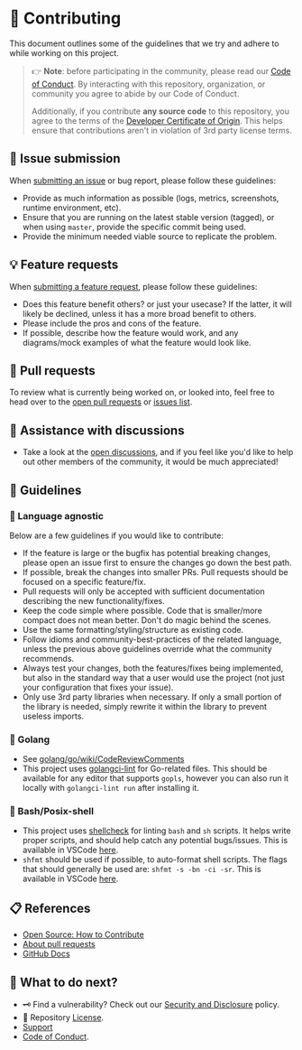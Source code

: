 <!-- THIS FILE IS GENERATED! DO NOT EDIT! Maintained by Terraform. -->
# :handshake: Contributing

This document outlines some of the guidelines that we try and adhere to while
working on this project.

> :point_right: **Note**: before participating in the community, please read our
> [Code of Conduct][coc].
> By interacting with this repository, organization, or community you agree to
> abide by our Code of Conduct.
>
> Additionally, if you contribute **any source code** to this repository, you
> agree to the terms of the [Developer Certificate of Origin][dco]. This helps
> ensure that contributions aren't in violation of 3rd party license terms.

## :lady_beetle: Issue submission

When [submitting an issue][issues] or bug report,
please follow these guidelines:

* Provide as much information as possible (logs, metrics, screenshots,
     runtime environment, etc).
* Ensure that you are running on the latest stable version (tagged), or
     when using `master`, provide the specific commit being used.
* Provide the minimum needed viable source to replicate the problem.

## :bulb: Feature requests

When [submitting a feature request][issues], please
follow these guidelines:

* Does this feature benefit others? or just your usecase? If the latter,
     it will likely be declined, unless it has a more broad benefit to others.
* Please include the pros and cons of the feature.
* If possible, describe how the feature would work, and any diagrams/mock
     examples of what the feature would look like.

## :rocket: Pull requests

To review what is currently being worked on, or looked into, feel free to head
over to the [open pull requests][pull-requests] or [issues list][issues].

## :raised_back_of_hand: Assistance with discussions

* Take a look at the [open discussions][discussions], and if you feel like
     you'd like to help out other members of the community, it would be much
     appreciated!

## :pushpin: Guidelines

### :test_tube: Language agnostic

Below are a few guidelines if you would like to contribute:

* If the feature is large or the bugfix has potential breaking changes,
     please open an issue first to ensure the changes go down the best path.
* If possible, break the changes into smaller PRs. Pull requests should be
     focused on a specific feature/fix.
* Pull requests will only be accepted with sufficient documentation
     describing the new functionality/fixes.
* Keep the code simple where possible. Code that is smaller/more compact
     does not mean better. Don't do magic behind the scenes.
* Use the same formatting/styling/structure as existing code.
* Follow idioms and community-best-practices of the related language,
     unless the previous above guidelines override what the community
     recommends.
* Always test your changes, both the features/fixes being implemented, but
     also in the standard way that a user would use the project (not just
     your configuration that fixes your issue).
* Only use 3rd party libraries when necessary. If only a small portion of
     the library is needed, simply rewrite it within the library to prevent
     useless imports.

### :hamster: Golang

* See [golang/go/wiki/CodeReviewComments](https://github.com/golang/go/wiki/CodeReviewComments)
* This project uses [golangci-lint](https://golangci-lint.run/) for
     Go-related files. This should be available for any editor that supports
     `gopls`, however you can also run it locally with `golangci-lint run`
     after installing it.

### :penguin: Bash/Posix-shell

* This project uses [shellcheck](https://github.com/koalaman/shellcheck)
     for linting `bash` and `sh` scripts. It helps write proper scripts, and
     should help catch any potential bugs/issues. This is available in VSCode
     [here](https://marketplace.visualstudio.com/items?itemName=timonwong.shellcheck).
* `shfmt` should be used if possible, to auto-format shell scripts. The
     flags that should generally be used are: `shfmt -s -bn -ci -sr`. This is
     available in VSCode [here](https://marketplace.visualstudio.com/items?itemName=foxundermoon.shell-format).

## :clipboard: References

* [Open Source: How to Contribute](https://opensource.guide/how-to-contribute/)
* [About pull requests](https://docs.github.com/en/pull-requests/collaborating-with-pull-requests/proposing-changes-to-your-work-with-pull-requests/about-pull-requests)
* [GitHub Docs](https://docs.github.com/)

## :speech_balloon: What to do next?

* :old_key: Find a vulnerability? Check out our [Security and Disclosure][security] policy.
* :link: Repository [License][license].
* [Support][support]
* [Code of Conduct][coc].

<!-- definitions -->
[coc]: https://github.com/lrstanley/helm-charts/blob/master/.github/CODE_OF_CONDUCT.md
[dco]: https://developercertificate.org/
[discussions]: https://github.com/lrstanley/helm-charts/discussions
[issues]: https://github.com/lrstanley/helm-charts/issues/new/choose
[license]: https://github.com/lrstanley/helm-charts/blob/master/LICENSE
[pull-requests]: https://github.com/lrstanley/helm-charts/issues/new/choose
[security]: https://github.com/lrstanley/helm-charts/security/policy
[support]: https://github.com/lrstanley/helm-charts/blob/master/.github/SUPPORT.md
